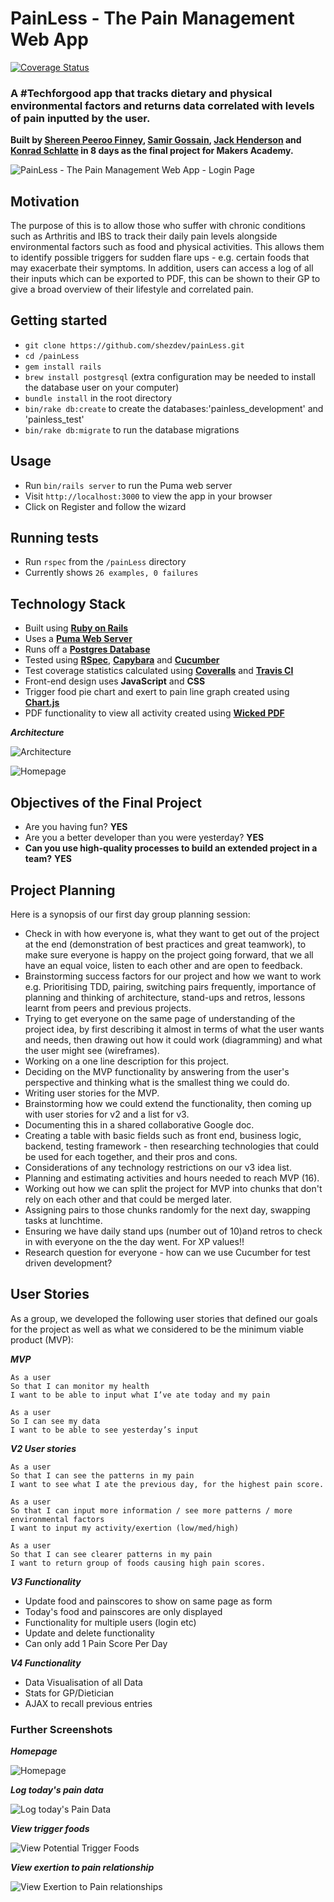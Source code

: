# PainLess - The Pain Management Web App
[![Coverage Status](https://coveralls.io/repos/github/shezdev/painLess/badge.svg?branch=master)](https://coveralls.io/github/shezdev/painLess?branch=master)

### A #Techforgood app that tracks dietary and physical environmental factors and returns data correlated with levels of pain inputted by the user.

**Built by [Shereen Peeroo Finney](https://github.com/shezdev), [Samir Gossain](https://github.com/sim-ware), [Jack Henderson](https://github.com/artfulgarfunk) and [Konrad Schlatte](https://github.com/schlattk) in 8 days as the final project for Makers Academy.**

![PainLess - The Pain Management Web App - Login Page](public/painless_app_login.png)
## Motivation
The purpose of this is to allow those who suffer with chronic conditions such as Arthritis and IBS to track their daily pain levels alongside environmental factors such as food and physical activities. This allows them to identify possible triggers for sudden flare ups - e.g. certain foods that may exacerbate their symptoms. In addition, users can access a log of all their inputs which can be exported to PDF, this can be shown to their GP to give a broad overview of their lifestyle and correlated pain.

## Getting started

- `git clone https://github.com/shezdev/painLess.git`
- `cd /painLess`
- `gem install rails`
- `brew install postgresql` (extra configuration may be needed to install the database user on your computer)
- `bundle install` in the root directory
- `bin/rake db:create` to create the databases:'painless_development' and 'painless_test'
- `bin/rake db:migrate` to run the database migrations


## Usage
- Run `bin/rails server` to run the Puma web server
- Visit `http://localhost:3000` to view the app in your browser
- Click on Register and follow the wizard

## Running tests
- Run `rspec` from the `/painLess` directory
- Currently shows `26 examples, 0 failures`

## Technology Stack
* Built using **[Ruby on Rails](http://rubyonrails.org/)**
* Uses a **[Puma Web Server](http://puma.io/)**
* Runs off a **[Postgres Database](https://www.postgresql.org/)**
* Tested using **[RSpec](http://rspec.info/)**, **[Capybara](http://teamcapybara.github.io/capybara/)** and **[Cucumber](https://cucumber.io/)**
* Test coverage statistics calculated using **[Coveralls](https://coveralls.io/)** and **[Travis CI](https://travis-ci.org/shezdev/painLess)**
* Front-end design uses **JavaScript** and **CSS**
* Trigger food pie chart and exert to pain line graph created using **[Chart.js](http://www.chartjs.org/)**
* PDF functionality to view all activity created using **[Wicked PDF](https://github.com/mileszs/wicked_pdf)**

***Architecture***

![Architecture](public/final_project_architecture.png)

![Homepage](public/painless_app1.png)
## Objectives of the Final Project

* Are you having fun? **YES**
* Are you a better developer than you were yesterday? **YES**
* **Can you use high-quality processes to build an extended project in a team?** **YES**

## Project Planning
Here is a synopsis of our first day group planning session:

* Check in with how everyone is, what they want to get out of the project at the end (demonstration of best practices and great teamwork), to make sure everyone is happy on the project going forward, that we all have an equal voice, listen to each other and are open to feedback.
* Brainstorming success factors for our project and how we want to work e.g. Prioritising TDD, pairing, switching pairs frequently, importance of planning and thinking of architecture, stand-ups and retros, lessons learnt from peers and previous projects.
* Trying to get everyone on the same page of understanding of the project idea, by first describing it almost in terms of what the user wants and needs, then drawing out how it could work (diagramming) and what the user might see (wireframes).
* Working on a one line description for this project.
* Deciding on the MVP functionality by answering from the user's perspective and thinking what is the smallest thing we could do.
* Writing user stories for the MVP.
* Brainstorming how we could extend the functionality, then coming up with user stories for v2 and a list for v3.
* Documenting this in a shared collaborative Google doc.
* Creating a table with basic fields such as front end, business logic, backend, testing framework - then researching technologies that could be used for each together, and their pros and cons.
* Considerations of any technology restrictions on our v3 idea list.
* Planning and estimating activities and hours needed to reach MVP (16).
* Working out how we can split the project for MVP into chunks that don't rely on each other and that could be merged later.
* Assigning pairs to those chunks randomly for the next day, swapping tasks at lunchtime.
* Ensuring we have daily stand ups (number out of 10)and retros to check in with everyone on the the day went.  For XP values!!
* Research question for everyone - how can we use Cucumber for test driven development?


## User Stories
As a group, we developed the following user stories that defined our goals for the project as well as what we considered to be the minimum viable product (MVP):

***MVP***
```
As a user
So that I can monitor my health
I want to be able to input what I’ve ate today and my pain

As a user
So I can see my data
I want to be able to see yesterday’s input
```
***V2 User stories***

```
As a user
So that I can see the patterns in my pain
I want to see what I ate the previous day, for the highest pain score.

As a user
So that I can input more information / see more patterns / more environmental factors
I want to input my activity/exertion (low/med/high)

As a user
So that I can see clearer patterns in my pain
I want to return group of foods causing high pain scores.
```
***V3 Functionality***
- Update food and painscores to show on same page as form
- Today's food and painscores are only displayed
- Functionality for multiple users (login etc)
- Update and delete functionality
- Can only add 1 Pain Score Per Day

***V4 Functionality***
- Data Visualisation of all Data
- Stats for GP/Dietician
- AJAX to recall previous entries

### Further Screenshots

***Homepage***

![Homepage](public/painless_app1.png)

***Log today's pain data***

![Log today's Pain Data](public/painless_app2.png)

***View trigger foods***

![View Potential Trigger Foods](public/painless_app3.png)

***View exertion to pain relationship***

![View Exertion to Pain relationships](public/painless_app4.png)

